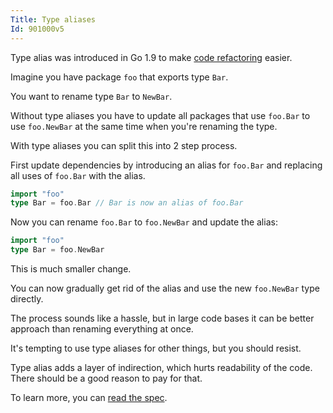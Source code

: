 ```yaml
---
Title: Type aliases
Id: 901000v5
---
```

Type alias was introduced in Go 1.9 to make [code refactoring](https://talks.golang.org/2016/refactor.article) easier.

Imagine you have package `foo` that exports type `Bar`.

You want to rename type `Bar` to `NewBar`.

Without type aliases you have to update all packages that use `foo.Bar` to use `foo.NewBar` at the same time when you're renaming the type.

With type aliases you can split this into 2 step process.

First update dependencies by introducing an alias for `foo.Bar` and replacing all uses of `foo.Bar` with the alias.

```go
import "foo"
type Bar = foo.Bar // Bar is now an alias of foo.Bar
```

Now you can rename `foo.Bar` to `foo.NewBar` and update the alias:
```go
import "foo"
type Bar = foo.NewBar
```

This is much smaller change.

You can now gradually get rid of the alias and use the new `foo.NewBar` type directly.

The process sounds like a hassle, but in large code bases it can be better approach than renaming everything at once.

It's tempting to use type aliases for other things, but you should resist.

Type alias adds a layer of indirection, which hurts readability of the code. There should be a good reason to pay for that.

To learn more, you can [read the spec](https://github.com/golang/proposal/blob/master/design/18130-type-alias.md).
